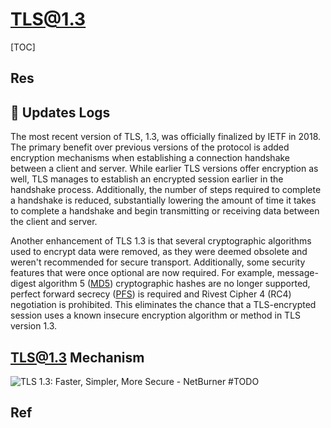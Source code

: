 # TLS@1.3

[TOC]



## Res


## 📌 Updates Logs
The most recent version of TLS, 1.3, was officially finalized by IETF in 2018. The primary benefit over previous versions of the protocol is added encryption mechanisms when establishing a connection handshake between a client and server. While earlier TLS versions offer encryption as well, TLS manages to establish an encrypted session earlier in the handshake process. Additionally, the number of steps required to complete a handshake is reduced, substantially lowering the amount of time it takes to complete a handshake and begin transmitting or receiving data between the client and server.

Another enhancement of TLS 1.3 is that several cryptographic algorithms used to encrypt data were removed, as they were deemed obsolete and weren't recommended for secure transport. Additionally, some security features that were once optional are now required. For example, message-digest algorithm 5 ([MD5](https://www.techtarget.com/searchsecurity/definition/MD5)) cryptographic hashes are no longer supported, perfect forward secrecy ([PFS](https://www.techtarget.com/whatis/definition/perfect-forward-secrecy)) is required and Rivest Cipher 4 (RC4) negotiation is prohibited. This eliminates the chance that a TLS-encrypted session uses a known insecure encryption algorithm or method in TLS version 1.3.



## TLS@1.3 Mechanism
![TLS 1.3: Faster, Simpler, More Secure - NetBurner](https://www.netburner.com/wp-content/uploads/2020/11/TLS1.21.3.png)
#TODO 


## Ref
[Transport Layer Security (TLS)]: https://www.techtarget.com/searchsecurity/definition/Transport-Layer-Security-TLS

